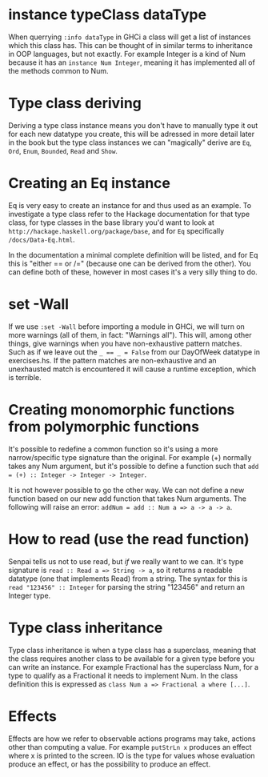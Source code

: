 # instance typeClass dataType
When querrying `:info dataType` in GHCi a class will get a list of instances which this class has. This can be thought of in similar terms to inheritance in OOP languages, but not exactly. For example Integer is a kind of Num because it has an `instance Num Integer`, meaning it has implemented all of the methods common to Num.

# Type class deriving
Deriving a type class instance means you don't have to manually type it out for each new datatype you create, this will be adressed in more detail later in the book but the type class instances we can "magically" derive are `Eq`, `Ord`, `Enum`, `Bounded`, `Read` and `Show`.

# Creating an Eq instance
Eq is very easy to create an instance for and thus used as an example. To investigate a type class refer to the Hackage documentation for that type class, for type classes in the base library you'd want to look at `http://hackage.haskell.org/package/base`, and for `Eq` specifically `/docs/Data-Eq.html`.

In the documentation a minimal complete definition will be listed, and for Eq this is "either == or /=" (because one can be derived from the other). You can define both of these, however in most cases it's a very silly thing to do.

# set -Wall
If we use `:set -Wall` before importing a module in GHCi, we will turn on more warnings (all of them, in fact: "Warnings all"). This will, among other things, give warnings when you have non-exhaustive pattern matches. Such as if we leave out the `_ == _ = False` from our DayOfWeek datatype in exercises.hs. If the pattern matches are non-exhaustive and an unexhausted match is encountered it will cause a runtime exception, which is terrible.

# Creating monomorphic functions from polymorphic functions
It's possible to redefine a common function so it's using a more narrow/specific type signature than the original. For example (+) normally takes any Num argument, but it's possible to define a function such that `add = (+) :: Integer -> Integer -> Integer`.

It is not however possible to go the other way. We can not define a new function based on our new add function that takes Num arguments. The following will raise an error: `addNum = add :: Num a => a -> a -> a`.

# How to read (use the read function)
Senpai tells us not to use read, but *if* we really want to we can. It's type signature is `read :: Read a => String -> a`, so it returns a readable datatype (one that implements Read) from a string. The syntax for this is `read "123456" :: Integer` for parsing the string "123456" and return an Integer type.

# Type class inheritance
Type class inheritance is when a type class has a superclass, meaning that the class requires another class to be available for a given type before you can write an instance. For example Fractional has the superclass Num, for a type to qualify as a Fractional it needs to implement Num. In the class definition this is expressed as `class Num a => Fractional a where [...]`.

# Effects
Effects are how we refer to observable actions programs may take, actions other than computing a value. For example `putStrLn x` produces an effect where x is printed to the screen. IO is the type for values whose evaluation produce an effect, or has the possibility to produce an effect.












